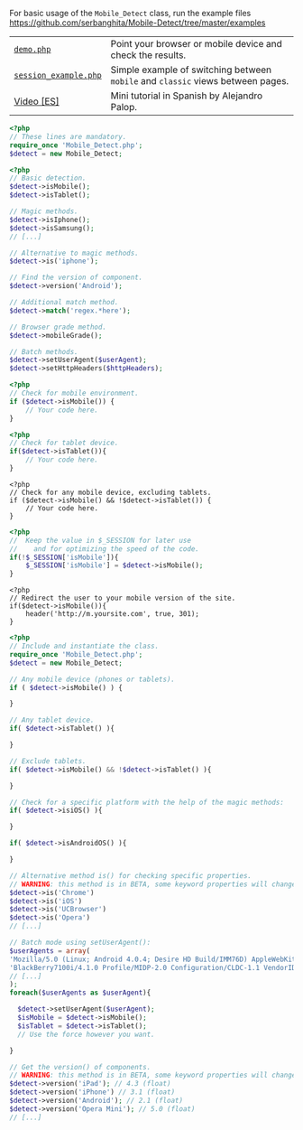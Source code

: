 For basic usage of the `Mobile_Detect` class, run the example files https://github.com/serbanghita/Mobile-Detect/tree/master/examples

<table>
<tr><td><code><a href="https://github.com/serbanghita/Mobile-Detect/blob/master/examples/demo.php">demo.php</a></code></td><td>Point your browser or mobile device and check the results.</td></tr>
<tr><td><code><a href="https://github.com/serbanghita/Mobile-Detect/blob/master/examples/session_example.php">session_example.php</a></code></td><td>Simple example of switching between <code>mobile</code> and <code>classic</code> views between pages.</td></tr>
<tr><td><a href="http://www.youtube.com/watch?v=Tx9ozUVGn5U">Video [ES]</a></td><td>Mini tutorial in Spanish by Alejandro Palop.</td></tr>
</table>

```php 
<?php
// These lines are mandatory.
require_once 'Mobile_Detect.php';
$detect = new Mobile_Detect;
```

```php
<?php
// Basic detection.
$detect->isMobile();
$detect->isTablet();

// Magic methods.
$detect->isIphone();
$detect->isSamsung();
// [...]

// Alternative to magic methods.
$detect->is('iphone');

// Find the version of component.
$detect->version('Android');

// Additional match method.
$detect->match('regex.*here');

// Browser grade method.
$detect->mobileGrade();

// Batch methods.
$detect->setUserAgent($userAgent);
$detect->setHttpHeaders($httpHeaders);
```

```php
<?php
// Check for mobile environment.
if ($detect->isMobile()) {
    // Your code here.
}
```

```php
<?php
// Check for tablet device.
if($detect->isTablet()){
    // Your code here.
}
```

```
<?php
// Check for any mobile device, excluding tablets.
if ($detect->isMobile() && !$detect->isTablet()) {
    // Your code here.
}
```

```php
<?php
//  Keep the value in $_SESSION for later use
//    and for optimizing the speed of the code.
if(!$_SESSION['isMobile']){
    $_SESSION['isMobile'] = $detect->isMobile();
}
```

```
<?php
// Redirect the user to your mobile version of the site.
if($detect->isMobile()){
    header('http://m.yoursite.com', true, 301);
}
```

```php
<?php
// Include and instantiate the class.
require_once 'Mobile_Detect.php';
$detect = new Mobile_Detect;

// Any mobile device (phones or tablets).
if ( $detect->isMobile() ) {

}

// Any tablet device.
if( $detect->isTablet() ){

}

// Exclude tablets.
if( $detect->isMobile() && !$detect->isTablet() ){

}

// Check for a specific platform with the help of the magic methods:
if( $detect->isiOS() ){

}

if( $detect->isAndroidOS() ){

}

// Alternative method is() for checking specific properties.
// WARNING: this method is in BETA, some keyword properties will change in the future.
$detect->is('Chrome')
$detect->is('iOS')
$detect->is('UCBrowser')
$detect->is('Opera')
// [...]

// Batch mode using setUserAgent():
$userAgents = array(
'Mozilla/5.0 (Linux; Android 4.0.4; Desire HD Build/IMM76D) AppleWebKit/535.19 (KHTML, like Gecko) Chrome/18.0.1025.166 Mobile Safari/535.19',
'BlackBerry7100i/4.1.0 Profile/MIDP-2.0 Configuration/CLDC-1.1 VendorID/103',
// [...]
);
foreach($userAgents as $userAgent){

  $detect->setUserAgent($userAgent);
  $isMobile = $detect->isMobile();
  $isTablet = $detect->isTablet();
  // Use the force however you want.

}

// Get the version() of components.
// WARNING: this method is in BETA, some keyword properties will change in the future.
$detect->version('iPad'); // 4.3 (float)
$detect->version('iPhone') // 3.1 (float)
$detect->version('Android'); // 2.1 (float)
$detect->version('Opera Mini'); // 5.0 (float)
// [...]
```
